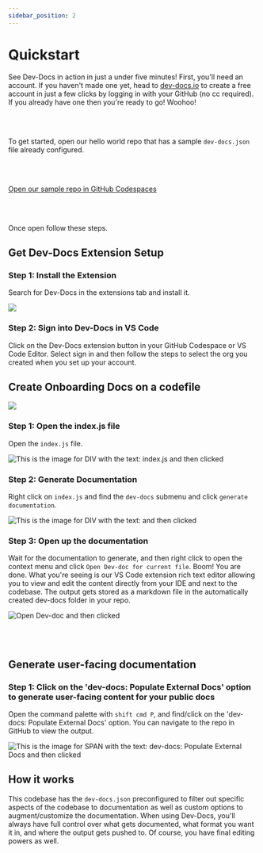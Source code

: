 ```yaml
---
sidebar_position: 2
---
```



# Quickstart

See Dev-Docs in action in just a under five minutes! First, you'll need an account. If you haven't made one yet, head to [dev-docs.io](https://www.dev-docs.io/) to create a free account in just a few clicks by logging in with your GitHub (no cc required). If you already have one then you're ready to go! Woohoo! 

<br></br>

To get started, open our hello world repo that has a sample `dev-docs.json` file already configured.

<br></br>

[Open our sample repo in GitHub Codespaces](https://codespaces.new/team-dev-docs/spriteAI)

<br></br>

Once open follow these steps.

## Get Dev-Docs Extension Setup

### Step 1: Install the Extension

Search for Dev-Docs in the extensions tab and install it.

![](/img/install_the_vscode_extension/step_4.png)

### Step 2: Sign into Dev-Docs in VS Code

Click on the Dev-Docs extension button in your GitHub Codespace or VS Code Editor. Select sign in and then follow the steps to select the org you created when you set up your account. 

## Create Onboarding Docs on a codefile

![](/img/customize_your_ai_generation/step_1.png)

### Step 1: Open the index.js file

Open the `index.js` file.

![This is the image for DIV with the text: index.js and then clicked](/img/devdocs_quickstart/step_2.png)

### Step 2: Generate Documentation

Right click on `index.js` and find the `dev-docs` submenu and click `generate documentation`.

![This is the image for DIV with the text:  and then clicked](/img/devdocs_quickstart/step_3.png)

### Step 3: Open up the documentation 

Wait for the documentation to generate, and then right click to open the context menu and click `Open Dev-doc for current file`.  Boom! You are done. What you're seeing is our VS Code extension rich text editor allowing you to view and edit the content directly from your IDE and next to the codebase. The output gets stored as a markdown file in the automatically created dev-docs folder in your repo. 

![Open Dev-doc and then clicked](/img/devdocs_quickstart/step_4.png)

<br></br>

## Generate user-facing documentation

### Step 1: Click on the 'dev-docs: Populate External Docs' option to generate user-facing content for your public docs

Open the command palette with `shift cmd P`, and find/click on the 'dev-docs: Populate External Docs' option. You can navigate to the repo in GitHub to view the output. 

![This is the image for SPAN with the text: dev-docs: Populate External Docs and then clicked](/img/devdocs_quickstart/step_5.png)

## How it works

This codebase has the `dev-docs.json` preconfigured to filter out specific aspects of the codebase to documentation as well as custom options to augment/customize the documentation. When using Dev-Docs, you'll always have full control over what gets documented, what format you want it in, and where the output gets pushed to. Of course, you have final editing powers as well.
  
  
